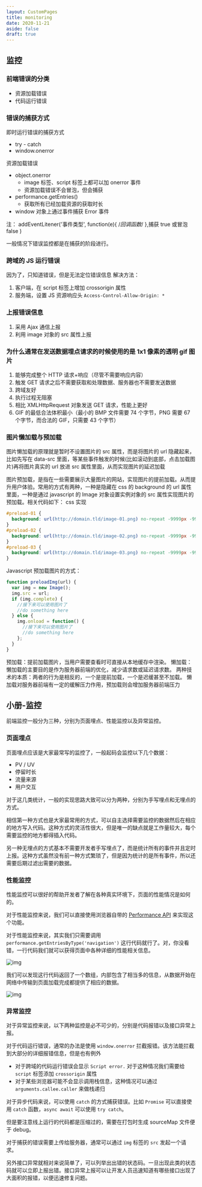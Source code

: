 ```yaml
---
layout: CustomPages
title: monitoring
date: 2020-11-21
aside: false
draft: true
---
```


## 监控

### 前端错误的分类

- 资源加载错误
- 代码运行错误

### 错误的捕获方式

即时运行错误的捕获方式

- try - catch
- window.onerror

资源加载错误

- object.onerror
  - image 标签、script 标签上都可以加 onerror 事件
  - 资源加载错误不会冒泡，但会捕获
- performance.getEntries()
  - 获取所有已经加载资源的获取时长
- window 对象上通过事件捕获 Error 事件

注： addEventLitener('事件类型', function(e){ /_回调函数_/ },捕获 true 或冒泡 false )

一般情况下错误监控都是在捕获的阶段进行。

### 跨域的 JS 运行错误

因为了，只知道错误，但是无法定位错误信息
解决方法：

1. 客户端，在 script 标签上增加 crossorigin 属性
2. 服务端，设置 JS 资源响应头 `Access-Control-Allow-Origin: *`

### 上报错误信息

1. 采用 Ajax 通信上报
2. 利用 image 对象的 src 属性上报

### 为什么通常在发送数据埋点请求的时候使用的是 1x1 像素的透明 gif 图片

1. 能够完成整个 HTTP 请求+响应（尽管不需要响应内容）
2. 触发 GET 请求之后不需要获取和处理数据、服务器也不需要发送数据
3. 跨域友好
4. 执行过程无阻塞
5. 相比 XMLHttpRequest 对象发送 GET 请求，性能上更好
6. GIF 的最低合法体积最小（最小的 BMP 文件需要 74 个字节，PNG 需要 67 个字节，而合法的 GIF，只需要 43 个字节）

### 图片懒加载与预加载

图片懒加载的原理就是暂时不设置图片的 src 属性，而是将图片的 url 隐藏起来，比如先写在 data-src 里面，等某些事件触发的时候(比如滚动到底部，点击加载图片)再将图片真实的 url 放进 src 属性里面，从而实现图片的延迟加载

图片预加载，是指在一些需要展示大量图片的网站，实现图片的提前加载。从而提升用户体验。常用的方式有两种，一种是隐藏在 css 的 background 的 url 属性里面，一种是通过 javascript 的 Image 对象设置实例对象的 src 属性实现图片的预加载。相关代码如下：
css 实现

```css
#preload-01 {
  background: url(http://domain.tld/image-01.png) no-repeat -9999px -9999px;
}
#preload-02 {
  background: url(http://domain.tld/image-02.png) no-repeat -9999px -9999px;
}
#preload-03 {
  background: url(http://domain.tld/image-03.png) no-repeat -9999px -9999px;
}
```

Javascript 预加载图片的方式：

```js
function preloadImg(url) {
  var img = new Image();
  img.src = url;
  if (img.complete) {
    //接下来可以使用图片了
    //do something here
  } else {
    img.onload = function() {
      //接下来可以使用图片了
      //do something here
    };
  }
}
```

预加载：提前加载图片，当用户需要查看时可直接从本地缓存中渲染。
懒加载：懒加载的主要目的是作为服务器前端的优化，减少请求数或延迟请求数。
两种技术的本质：两者的行为是相反的，一个是提前加载，一个是迟缓甚至不加载。
懒加载对服务器前端有一定的缓解压力作用，预加载则会增加服务器前端压力

## 小册-监控

前端监控一般分为三种，分别为页面埋点、性能监控以及异常监控。

### 页面埋点

页面埋点应该是大家最常写的监控了，一般起码会监控以下几个数据：

- PV / UV
- 停留时长
- 流量来源
- 用户交互

对于这几类统计，一般的实现思路大致可以分为两种，分别为手写埋点和无埋点的方式。

相信第一种方式也是大家最常用的方式，可以自主选择需要监控的数据然后在相应的地方写入代码。这种方式的灵活性很大，但是唯一的缺点就是工作量较大，每个需要监控的地方都得插入代码。

另一种无埋点的方式基本不需要开发者手写埋点了，而是统计所有的事件并且定时上报。这种方式虽然没有前一种方式繁琐了，但是因为统计的是所有事件，所以还需要后期过滤出需要的数据。

### 性能监控

性能监控可以很好的帮助开发者了解在各种真实环境下，页面的性能情况是如何的。

对于性能监控来说，我们可以直接使用浏览器自带的 [Performance API](https://link.juejin.im/?target=https%3A%2F%2Fdeveloper.mozilla.org%2Fzh-CN%2Fdocs%2FWeb%2FAPI%2FPerformance) 来实现这个功能。

对于性能监控来说，其实我们只需要调用 `performance.getEntriesByType('navigation')` 这行代码就行了。对，你没看错，一行代码我们就可以获得页面中各种详细的性能相关信息。

![img](https://wire.cdn-go.cn/wire-cdn/b23befc0/blog/images/168c82d1976cc115.jpg)

我们可以发现这行代码返回了一个数组，内部包含了相当多的信息，从数据开始在网络中传输到页面加载完成都提供了相应的数据。

![img](https://wire.cdn-go.cn/wire-cdn/b23befc0/blog/images/168c82e5cc721387.jpg)

### 异常监控

对于异常监控来说，以下两种监控是必不可少的，分别是代码报错以及接口异常上报。

对于代码运行错误，通常的办法是使用 `window.onerror` 拦截报错。该方法能拦截到大部分的详细报错信息，但是也有例外

- 对于跨域的代码运行错误会显示 `Script error.` 对于这种情况我们需要给 `script` 标签添加 `crossorigin` 属性
- 对于某些浏览器可能不会显示调用栈信息，这种情况可以通过 `arguments.callee.caller` 来做栈递归

对于异步代码来说，可以使用 `catch` 的方式捕获错误。比如 `Promise` 可以直接使用 `catch` 函数，`async await` 可以使用 `try catch`。

但是要注意线上运行的代码都是压缩过的，需要在打包时生成 sourceMap 文件便于 debug。

对于捕获的错误需要上传给服务器，通常可以通过 `img` 标签的 `src` 发起一个请求。

另外接口异常就相对来说简单了，可以列举出出错的状态码。一旦出现此类的状态码就可以立即上报出错。接口异常上报可以让开发人员迅速知道有哪些接口出现了大面积的报错，以便迅速修复问题。
